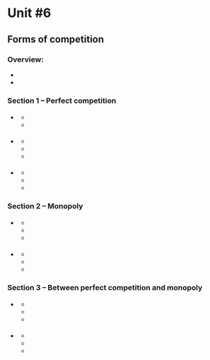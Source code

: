 # Unit #6
## Forms of competition

### Overview:
* 
* 

### Section 1 – Perfect competition
* #### 
  * 
  * 

* #### 
  * 
  * 
  * 

* #### 
  * 
  * 
  * 

### Section 2 – Monopoly
* #### 
  * 
  * 
  * 

* #### 
  * 
  * 
  * 

### Section 3 – Between perfect competition and monopoly
* #### 
  * 
  * 
  * 

* #### 
  * 
  * 
  * 
